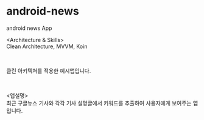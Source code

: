 # android-news
android news App

<Architecture & Skills>
<br>
Clean Architecture,
MVVM,
Koin

<br>

클린 아키텍쳐를 적용한 예시앱입니다.

<br>

<앱설명>
<br>
최근 구글뉴스 기사와 각각 기사 설명글에서 키워드를 추출하여 사용자에게 보여주는 앱입니다.

